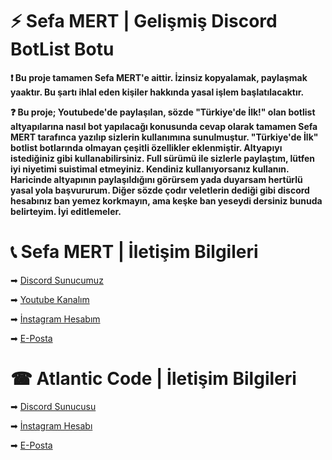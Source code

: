 # ⚡ Sefa MERT | Gelişmiş Discord BotList Botu

__❗ Bu proje tamamen Sefa MERT'e aittir. İzinsiz kopyalamak, paylaşmak yaaktır. Bu şartı ihlal eden kişiler hakkında yasal işlem başlatılacaktır.__

__❓ Bu proje; Youtubede'de paylaşılan, sözde "Türkiye'de İlk!" olan botlist altyapılarına nasıl bot yapılacağı konusunda cevap olarak tamamen Sefa MERT tarafınca yazılıp sizlerin kullanımına sunulmuştur. "Türkiye'de İlk" botlist botlarında olmayan çeşitli özellikler eklenmiştir. Altyapıyı istediğiniz gibi kullanabilirsiniz. Full sürümü ile sizlerle paylaştım, lütfen iyi niyetimi suistimal etmeyiniz. Kendiniz kullanıyorsanız kullanın. Haricinde altyapının paylaşıldığını görürsem yada duyarsam hertürlü yasal yola başvururum. Diğer sözde çodır veletlerin dediği gibi discord hesabınız ban yemez korkmayın, ama keşke ban yeseydi dersiniz bunuda belirteyim. İyi editlemeler.__


# 📞 Sefa MERT | İletişim Bilgileri

➡ [Discord Sunucumuz](https://discord.gg/dsdRABGYwm)

➡ [Youtube Kanalım](https://youtube.com/SefaMERT)

➡ [İnstagram Hesabım](https://instagram.com/sf.mert)

➡ [E-Posta](mailto:sefamert063@gmail.com)


# ☎ Atlantic Code | İletişim Bilgileri

➡ [Discord Sunucusu](https://discord.gg/dsdRABGYwm)

➡ [İnstagram Hesabı](https://www.instagram.com/atlantic.code/)

➡ [E-Posta](mailto:atlanticgroup@gmail.com)
